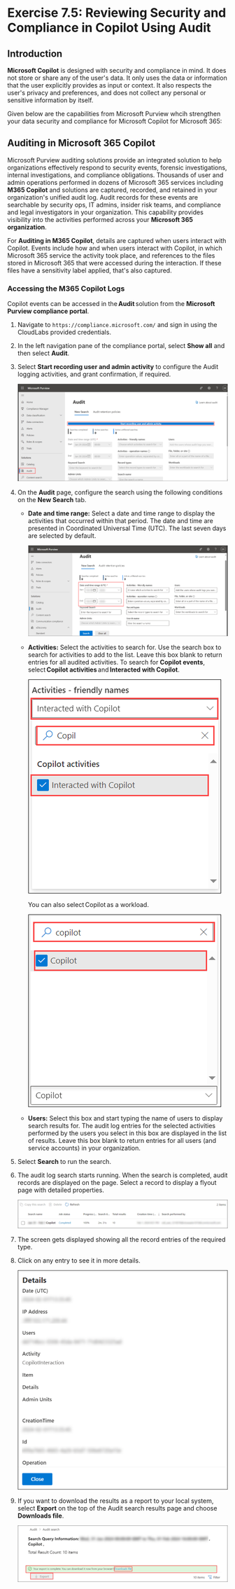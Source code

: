 # Exercise 7.5: Reviewing Security and Compliance in Copilot Using Audit

## Introduction

**Microsoft Copilot** is designed with security and compliance in mind. It does not store or share any of the user's data. It only uses the data or information that the user explicitly provides as input or context. It also respects the user's privacy and preferences, and does not collect any personal or sensitive information by itself.

Given below are the capabilities from Microsoft Purview whcih strengthen your data security and compliance for Microsoft Copilot for Microsoft 365:

## Auditing in Microsoft 365 Copilot

Microsoft Purview auditing solutions provide an integrated solution to help organizations effectively respond to security events, forensic investigations, internal investigations, and compliance obligations. Thousands of user and admin operations performed in dozens of Microsoft 365 services including **M365 Copilot** and solutions are captured, recorded, and retained in your organization's unified audit log. Audit records for these events are searchable by security ops, IT admins, insider risk teams, and compliance and legal investigators in your organization. This capability provides visibility into the activities performed across your **Microsoft 365 organization**.

For **Auditing in M365 Copilot**, details are captured when users interact with Copilot. Events include how and when users interact with Copilot, in which Microsoft 365 service the activity took place, and references to the files stored in Microsoft 365 that were accessed during the interaction. If these files have a sensitivity label applied, that's also captured.

### Accessing the M365 Copilot Logs

Copilot events can be accessed in the **Audit** solution from the **Microsoft Purview compliance portal**.

1. Navigate to `https://compliance.microsoft.com/` and sign in using the CloudLabs provided credentials.

1. In the left navigation pane of the compliance portal, select **Show all** and then select **Audit**.

1. Select **Start recording user and admin activity** to configure the Audit logging activities, and grant confirmation, if required.

    ![](./media/audit-page.png)

1. On the **Audit** page, configure the search using the following conditions on the **New Search** tab.

    - **Date and time range:** Select a date and time range to display the activities that occurred within that period. The date and time are presented in Coordinated Universal Time (UTC). The last seven days are selected by default.
    
        ![](./media/audit-page-2.png)

    - **Activities:** Select the activities to search for. Use the search box to search for activities to add to the list. Leave this box blank to return entries for all audited activities. To search for **Copilot events**, select **Copilot activities** and **Interacted with Copilot**.

        ![](./media/audit-activity-names.png)

        You can also select Copilot as a workload.

        ![](./media/audit-workload.png)

    - **Users:** Select this box and start typing the name of users to display search results for. The audit log entries for the selected activities performed by the users you select in this box are displayed in the list of results. Leave this box blank to return entries for all users (and service accounts) in your organization.

1. Select **Search** to run the search.

1. The audit log search starts running. When the search is completed, audit records are displayed on the page. Select a record to display a flyout page with detailed properties.

    ![](./media/audit-search.png)

1. The screen gets displayed showing all the record entries of the required type.

1. Click on any entry to see it in more details.

    ![](./media/audit-details.png)

1. If you want to download the results as a report to your local system, select **Export** on the top of the Audit search results page and choose **Downloads file**.

    ![](./media/audit-search-export.png)
